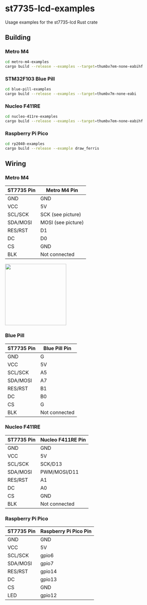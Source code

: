 # st7735-lcd-examples
Usage examples for the st7735-lcd Rust crate

## Building 

### Metro M4

```sh
cd metro-m4-examples
cargo build --release --examples --target=thumbv7em-none-eabihf
```

### STM32F103 Blue Pill
```sh
cd blue-pill-examples
cargo build --release --examples --target=thumbv7m-none-eabi
```

### Nucleo F411RE
```sh
cd nucleo-411re-examples
cargo build --release --examples --target=thumbv7em-none-eabihf
```

### Raspberry Pi Pico
```sh
cd rp2040-examples
cargo build --release --example draw_ferris
```

## Wiring

### Metro M4
| ST7735 Pin | Metro M4 Pin       |
|------------|--------------------|
| GND        | GND                |
| VCC        | 5V                 |
| SCL/SCK    | SCK (see picture)  |
| SDA/MOSI   | MOSI (see picture) |
| RES/RST    | D1                 |
| DC         | D0                 |
| CS         | GND                |
| BLK        | Not connected      |

<img src="https://cdn-learn.adafruit.com/assets/assets/000/069/241/medium640/adafruit_products_Grand_Central_SPI_Header_Pinout.jpg?1547248943" width="200"/>

### Blue Pill
| ST7735 Pin | Blue Pill Pin |
|------------|---------------|
| GND        | G             |
| VCC        | 5V            |
| SCL/SCK    | A5            |
| SDA/MOSI   | A7            |
| RES/RST    | B1            |
| DC         | B0            |
| CS         | G             |
| BLK        | Not connected |

### Nucleo F411RE
| ST7735 Pin | Nucleo F411RE Pin |
|------------|-------------------|
| GND        | GND               |
| VCC        | 5V                |
| SCL/SCK    | SCK/D13           |
| SDA/MOSI   | PWM/MOSI/D11      |
| RES/RST    | A1                |
| DC         | A0                |
| CS         | GND               |
| BLK        | Not connected     |

### Raspberry Pi Pico
| ST7735 Pin | Raspberry Pi Pico Pin |
|------------|-----------------------|
| GND        | GND                   |
| VCC        | 5V                    |
| SCL/SCK    | gpio6                 |
| SDA/MOSI   | gpio7                 |
| RES/RST    | gpio14                |
| DC         | gpio13                |
| CS         | GND                   |
| LED        | gpio12                |
